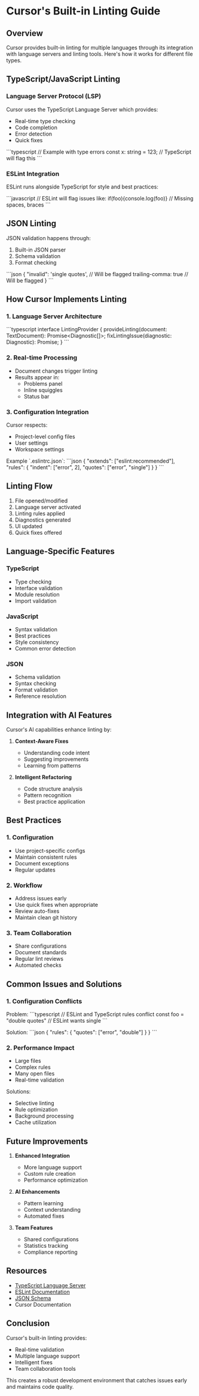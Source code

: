 # Cursor's Built-in Linting Guide

## Overview

Cursor provides built-in linting for multiple languages through its integration with language servers and linting tools. Here's how it works for different file types.

## TypeScript/JavaScript Linting

### Language Server Protocol (LSP)

Cursor uses the TypeScript Language Server which provides:

- Real-time type checking
- Code completion
- Error detection
- Quick fixes

\`\`\`typescript
// Example with type errors
const x: string = 123; // TypeScript will flag this
\`\`\`

### ESLint Integration

ESLint runs alongside TypeScript for style and best practices:

\`\`\`javascript
// ESLint will flag issues like:
if(foo){console.log(foo)} // Missing spaces, braces
\`\`\`

## JSON Linting

JSON validation happens through:

1. Built-in JSON parser
2. Schema validation
3. Format checking

\`\`\`json
{
  "invalid": 'single quotes',  // Will be flagged
  trailing-comma: true         // Will be flagged
}
\`\`\`

## How Cursor Implements Linting

### 1. Language Server Architecture

\`\`\`typescript
interface LintingProvider {
  provideLinting(document: TextDocument): Promise<Diagnostic[]>;
  fixLintingIssue(diagnostic: Diagnostic): Promise<WorkspaceEdit>;
}
\`\`\`

### 2. Real-time Processing

- Document changes trigger linting
- Results appear in:
  - Problems panel
  - Inline squiggles
  - Status bar

### 3. Configuration Integration

Cursor respects:
- Project-level config files
- User settings
- Workspace settings

Example \`.eslintrc.json\`:
\`\`\`json
{
  "extends": ["eslint:recommended"],
  "rules": {
    "indent": ["error", 2],
    "quotes": ["error", "single"]
  }
}
\`\`\`

## Linting Flow

1. File opened/modified
2. Language server activated
3. Linting rules applied
4. Diagnostics generated
5. UI updated
6. Quick fixes offered

## Language-Specific Features

### TypeScript
- Type checking
- Interface validation
- Module resolution
- Import validation

### JavaScript
- Syntax validation
- Best practices
- Style consistency
- Common error detection

### JSON
- Schema validation
- Syntax checking
- Format validation
- Reference resolution

## Integration with AI Features

Cursor's AI capabilities enhance linting by:

1. **Context-Aware Fixes**
   - Understanding code intent
   - Suggesting improvements
   - Learning from patterns

2. **Intelligent Refactoring**
   - Code structure analysis
   - Pattern recognition
   - Best practice application

## Best Practices

### 1. Configuration

- Use project-specific configs
- Maintain consistent rules
- Document exceptions
- Regular updates

### 2. Workflow

- Address issues early
- Use quick fixes when appropriate
- Review auto-fixes
- Maintain clean git history

### 3. Team Collaboration

- Share configurations
- Document standards
- Regular lint reviews
- Automated checks

## Common Issues and Solutions

### 1. Configuration Conflicts

Problem:
\`\`\`typescript
// ESLint and TypeScript rules conflict
const foo = "double quotes" // ESLint wants single
\`\`\`

Solution:
\`\`\`json
{
  "rules": {
    "quotes": ["error", "double"]
  }
}
\`\`\`

### 2. Performance Impact

- Large files
- Complex rules
- Many open files
- Real-time validation

Solutions:
- Selective linting
- Rule optimization
- Background processing
- Cache utilization

## Future Improvements

1. **Enhanced Integration**
   - More language support
   - Custom rule creation
   - Performance optimization

2. **AI Enhancements**
   - Pattern learning
   - Context understanding
   - Automated fixes

3. **Team Features**
   - Shared configurations
   - Statistics tracking
   - Compliance reporting

## Resources

- [TypeScript Language Server](https://github.com/microsoft/TypeScript/wiki/Using-the-Language-Service-API)
- [ESLint Documentation](https://eslint.org/docs/latest/)
- [JSON Schema](https://json-schema.org/)
- Cursor Documentation

## Conclusion

Cursor's built-in linting provides:
- Real-time validation
- Multiple language support
- Intelligent fixes
- Team collaboration tools

This creates a robust development environment that catches issues early and maintains code quality. 
